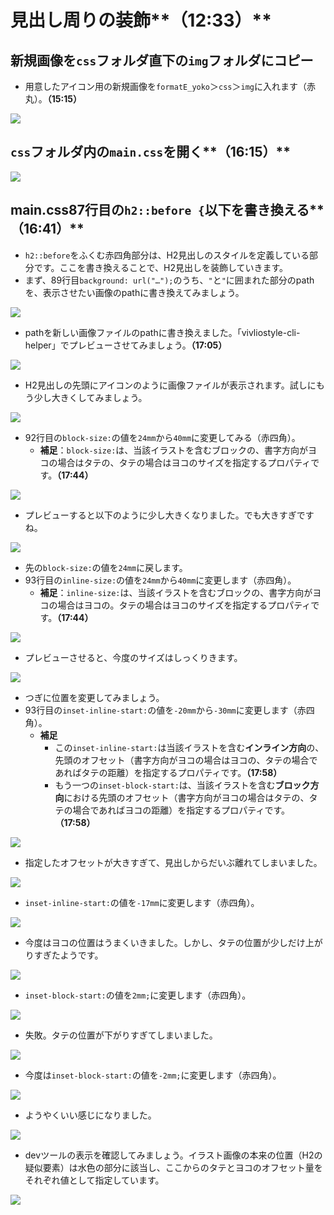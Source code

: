 # 見出し周りの装飾**（12:33）**

## 新規画像を`css`フォルダ直下の`img`フォルダにコピー

- 用意したアイコン用の新規画像を`formatE_yoko`＞`css`＞`img`に入れます（赤丸）。**（15:15）**

![](/images/3-create-your-book-in-vivliostyle-1/3-decoration-around-headings/3-3-1.png)

## `css`フォルダ内の`main.css`を開く**（16:15）**

![](/images/3-create-your-book-in-vivliostyle-1/3-decoration-around-headings/3-3-2.png)

## main.css87行目の`h2::before {`以下を書き換える**（16:41）**

- `h2::before`をふくむ赤四角部分は、H2見出しのスタイルを定義している部分です。ここを書き換えることで、H2見出しを装飾していきます。
- まず、89行目`background: url("…");`のうち、`"`と`"`に囲まれた部分のpathを、表示させたい画像のpathに書き換えてみましょう。

![](/images/3-create-your-book-in-vivliostyle-1/3-decoration-around-headings/3-3-3.png)

- pathを新しい画像ファイルのpathに書き換えました。「vivliostyle-cli-helper」でプレビューさせてみましょう。**（17:05）**

![](/images/3-create-your-book-in-vivliostyle-1/3-decoration-around-headings/3-3-4.png)

- H2見出しの先頭にアイコンのように画像ファイルが表示されます。試しにもう少し大きくしてみましょう。

![](/images/3-create-your-book-in-vivliostyle-1/3-decoration-around-headings/3-3-5.png)

- 92行目の`block-size:`の値を`24mm`から`40mm`に変更してみる（赤四角）。
    - **補足**：`block-size:`は、当該イラストを含むブロックの、書字方向がヨコの場合はタテの、タテの場合はヨコのサイズを指定するプロパティです。**（17:44）**

![](/images/3-create-your-book-in-vivliostyle-1/3-decoration-around-headings/3-3-6.png)

- プレビューすると以下のように少し大きくなりました。でも大きすぎですね。

![](/images/3-create-your-book-in-vivliostyle-1/3-decoration-around-headings/3-3-7.png)

- 先の`block-size:`の値を`24mm`に戻します。
- 93行目の`inline-size:`の値を`24mm`から`40mm`に変更します（赤四角）。
    - **補足**：`inline-size:`は、当該イラストを含むブロックの、書字方向がヨコの場合はヨコの。タテの場合はヨコのサイズを指定するプロパティです。**（17:44）**

![](/images/3-create-your-book-in-vivliostyle-1/3-decoration-around-headings/3-3-8.png)

- プレビューさせると、今度のサイズはしっくりきます。

![](/images/3-create-your-book-in-vivliostyle-1/3-decoration-around-headings/3-3-9.png)

- つぎに位置を変更してみましょう。
- 93行目の`inset-inline-start:`の値を`-20mm`から`-30mm`に変更します（赤四角）。
    - **補足**
        - この`inset-inline-start:`は当該イラストを含む**インライン方向**の、先頭のオフセット（書字方向がヨコの場合はヨコの、タテの場合であればタテの距離）を指定するプロパティです。**（17:58）**
        - もう一つの`inset-block-start:`は、当該イラストを含む**ブロック方向**における先頭のオフセット（書字方向がヨコの場合はタテの、タテの場合であればヨコの距離）を指定するプロパティです。**（17:58）**

![](/images/3-create-your-book-in-vivliostyle-1/3-decoration-around-headings/3-3-10.png)

- 指定したオフセットが大きすぎて、見出しからだいぶ離れてしまいました。

![](/images/3-create-your-book-in-vivliostyle-1/3-decoration-around-headings/3-3-11.png)

- `inset-inline-start:`の値を`-17mm`に変更します（赤四角）。

![](/images/3-create-your-book-in-vivliostyle-1/3-decoration-around-headings/3-3-12.png)

- 今度はヨコの位置はうまくいきました。しかし、タテの位置が少しだけ上がりすぎたようです。

![](/images/3-create-your-book-in-vivliostyle-1/3-decoration-around-headings/3-3-13.png)

- `inset-block-start:`の値を`2mm;`に変更します（赤四角）。

![](/images/3-create-your-book-in-vivliostyle-1/3-decoration-around-headings/3-3-14.png)

- 失敗。タテの位置が下がりすぎてしまいました。

![](/images/3-create-your-book-in-vivliostyle-1/3-decoration-around-headings/3-3-15.png)

- 今度は`inset-block-start:`の値を`-2mm;`に変更します（赤四角）。

![](/images/3-create-your-book-in-vivliostyle-1/3-decoration-around-headings/3-3-16.png)

- ようやくいい感じになりました。

![](/images/3-create-your-book-in-vivliostyle-1/3-decoration-around-headings/3-3-17.png)

- devツールの表示を確認してみましょう。イラスト画像の本来の位置（H2の疑似要素）は水色の部分に該当し、ここからのタテとヨコのオフセット量をそれぞれ値として指定しています。

![](/images/3-create-your-book-in-vivliostyle-1/3-decoration-around-headings/3-3-18.png)